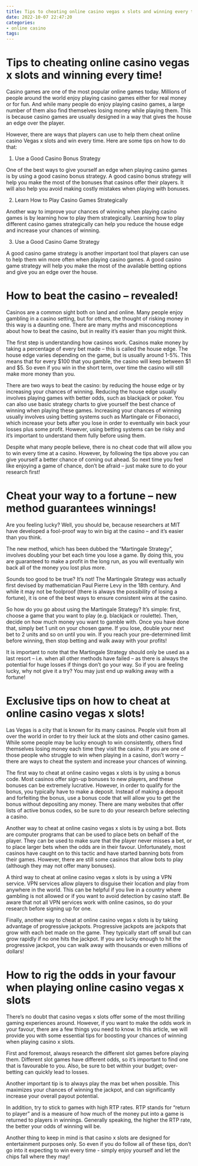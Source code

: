 ```yaml
---
title: Tips to cheating online casino vegas x slots and winning every time!
date: 2022-10-07 22:47:20
categories:
- online casino
tags:
---
```



#  Tips to cheating online casino vegas x slots and winning every time!

Casino games are one of the most popular online games today. Millions of people around the world enjoy playing casino games either for real money or for fun. And while many people do enjoy playing casino games, a large number of them also find themselves losing money while playing them. This is because casino games are usually designed in a way that gives the house an edge over the player.

However, there are ways that players can use to help them cheat online casino Vegas x slots and win every time. Here are some tips on how to do that:

1. Use a Good Casino Bonus Strategy

One of the best ways to give yourself an edge when playing casino games is by using a good casino bonus strategy. A good casino bonus strategy will help you make the most of the bonuses that casinos offer their players. It will also help you avoid making costly mistakes when playing with bonuses.

2. Learn How to Play Casino Games Strategically

Another way to improve your chances of winning when playing casino games is by learning how to play them strategically. Learning how to play different casino games strategically can help you reduce the house edge and increase your chances of winning.

3. Use a Good Casino Game Strategy

A good casino game strategy is another important tool that players can use to help them win more often when playing casino games. A good casino game strategy will help you make the most of the available betting options and give you an edge over the house.

#  How to beat the casino – revealed!

Casinos are a common sight both on land and online. Many people enjoy gambling in a casino setting, but for others, the thought of risking money in this way is a daunting one. There are many myths and misconceptions about how to beat the casino, but in reality it’s easier than you might think.

The first step is understanding how casinos work. Casinos make money by taking a percentage of every bet made – this is called the house edge. The house edge varies depending on the game, but is usually around 1-5%. This means that for every $100 that you gamble, the casino will keep between $1 and $5. So even if you win in the short term, over time the casino will still make more money than you.

There are two ways to beat the casino: by reducing the house edge or by increasing your chances of winning. Reducing the house edge usually involves playing games with better odds, such as blackjack or poker. You can also use basic strategy charts to give yourself the best chance of winning when playing these games. Increasing your chances of winning usually involves using betting systems such as Martingale or Fibonacci, which increase your bets after you lose in order to eventually win back your losses plus some profit. However, using betting systems can be risky and it’s important to understand them fully before using them.

Despite what many people believe, there is no cheat code that will allow you to win every time at a casino. However, by following the tips above you can give yourself a better chance of coming out ahead. So next time you feel like enjoying a game of chance, don’t be afraid – just make sure to do your research first!

#  Cheat your way to a fortune – new method guarantees winnings!

Are you feeling lucky? Well, you should be, because researchers at MIT have developed a fool-proof way to win big at the casino – and it’s easier than you think.

The new method, which has been dubbed the “Martingale Strategy”, involves doubling your bet each time you lose a game. By doing this, you are guaranteed to make a profit in the long run, as you will eventually win back all of the money you lost plus more.

Sounds too good to be true? It’s not! The Martingale Strategy was actually first devised by mathematician Paul Pierre Levy in the 18th century. And while it may not be foolproof (there is always the possibility of losing a fortune), it is one of the best ways to ensure consistent wins at the casino.

So how do you go about using the Martingale Strategy? It’s simple: first, choose a game that you want to play (e.g. blackjack or roulette). Then, decide on how much money you want to gamble with. Once you have done that, simply bet 1 unit on your chosen game. If you lose, double your next bet to 2 units and so on until you win. If you reach your pre-determined limit before winning, then stop betting and walk away with your profits!

It is important to note that the Martingale Strategy should only be used as a last resort – i.e. when all other methods have failed – as there is always the potential for huge losses if things don’t go your way. So if you are feeling lucky, why not give it a try? You may just end up walking away with a fortune!

#  Exclusive tips on how to cheat at online casino vegas x slots!

Las Vegas is a city that is known for its many casinos. People visit from all over the world in order to try their luck at the slots and other casino games. While some people may be lucky enough to win consistently, others find themselves losing money each time they visit the casino. If you are one of those people who struggle to win when playing in a casino, don’t worry – there are ways to cheat the system and increase your chances of winning.

The first way to cheat at online casino vegas x slots is by using a bonus code. Most casinos offer sign-up bonuses to new players, and these bonuses can be extremely lucrative. However, in order to qualify for the bonus, you typically have to make a deposit. Instead of making a deposit and forfeiting the bonus, use a bonus code that will allow you to get the bonus without depositing any money. There are many websites that offer lists of active bonus codes, so be sure to do your research before selecting a casino.

Another way to cheat at online casino vegas x slots is by using a bot. Bots are computer programs that can be used to place bets on behalf of the player. They can be used to make sure that the player never misses a bet, or to place larger bets when the odds are in their favour. Unfortunately, most casinos have caught on to this tactic and have started banning bots from their games. However, there are still some casinos that allow bots to play (although they may not offer many bonuses).

A third way to cheat at online casino vegas x slots is by using a VPN service. VPN services allow players to disguise their location and play from anywhere in the world. This can be helpful if you live in a country where gambling is not allowed or if you want to avoid detection by casino staff. Be aware that not all VPN services work with online casinos, so do your research before signing up for one.

Finally, another way to cheat at online casino vegas x slots is by taking advantage of progressive jackpots. Progressive jackpots are jackpots that grow with each bet made on the game. They typically start off small but can grow rapidly if no one hits the jackpot. If you are lucky enough to hit the progressive jackpot, you can walk away with thousands or even millions of dollars!

#  How to rig the odds in your favour when playing online casino vegas x slots

There’s no doubt that casino vegas x slots offer some of the most thrilling gaming experiences around. However, if you want to make the odds work in your favour, there are a few things you need to know. In this article, we will provide you with some essential tips for boosting your chances of winning when playing casino x slots.

First and foremost, always research the different slot games before playing them. Different slot games have different odds, so it’s important to find one that is favourable to you. Also, be sure to bet within your budget; over-betting can quickly lead to losses.

Another important tip is to always play the max bet when possible. This maximizes your chances of winning the jackpot, and can significantly increase your overall payout potential.

In addition, try to stick to games with high RTP rates. RTP stands for “return to player” and is a measure of how much of the money put into a game is returned to players in winnings. Generally speaking, the higher the RTP rate, the better your odds of winning will be.

Another thing to keep in mind is that casino x slots are designed for entertainment purposes only. So even if you do follow all of these tips, don’t go into it expecting to win every time - simply enjoy yourself and let the chips fall where they may!
